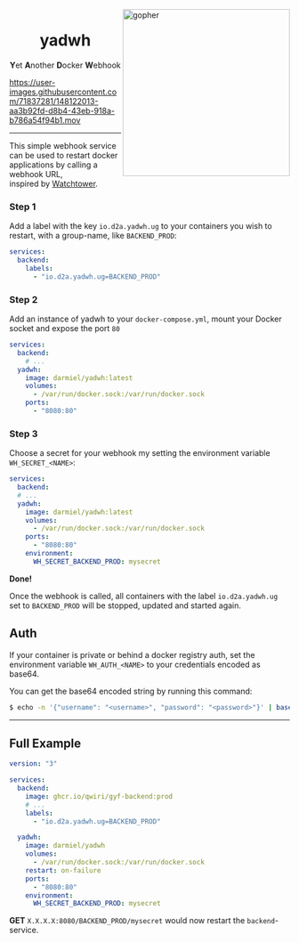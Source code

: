 <img height="300px" align="right" src="https://user-images.githubusercontent.com/71837281/169979519-18f0e741-3494-4c1f-9abb-80fe7dec3d85.png" alt="gopher">
<h1 align="center">yadwh</h1>
<p align="center"><strong>Y</strong>et <strong>A</strong>nother <strong>D</strong>ocker <strong>W</strong>ebhook</p>


https://user-images.githubusercontent.com/71837281/148122013-aa3b92fd-d8b4-43eb-918a-b786a54f94b1.mov

---

This simple webhook service can be used to restart docker applications by calling a webhook URL,  
inspired by [Watchtower](https://github.com/containrrr/watchtower).

### Step 1
Add a label with the key `io.d2a.yadwh.ug` to your containers you wish to restart, with a group-name, like `BACKEND_PROD`:
````yaml
services:
  backend:
    labels:
      - "io.d2a.yadwh.ug=BACKEND_PROD"
````

### Step 2
Add an instance of yadwh to your `docker-compose.yml`, mount your Docker socket and expose the port `80`
```yaml
services:
  backend:
    # ...
  yadwh:
    image: darmiel/yadwh:latest
    volumes:
      - /var/run/docker.sock:/var/run/docker.sock
    ports:
      - "8080:80"
```

### Step 3
Choose a secret for your webhook my setting the environment variable `WH_SECRET_<NAME>`:
```yaml
services:
  backend:
  # ...
  yadwh:
    image: darmiel/yadwh:latest
    volumes:
      - /var/run/docker.sock:/var/run/docker.sock
    ports:
      - "8080:80"
    environment:
      WH_SECRET_BACKEND_PROD: mysecret
```
**Done!**

Once the webhook is called, all containers with the label `io.d2a.yadwh.ug` set to `BACKEND_PROD` will be stopped, updated and started again.

## Auth

If your container is private or behind a docker registry auth, 
set the environment variable `WH_AUTH_<NAME>` to your credentials encoded as base64.

You can get the base64 encoded string by running this command:

```bash
$ echo -n '{"username": "<username>", "password": "<password>"}' | base64
```

---

## Full Example

```yaml
version: "3"

services:
  backend:
    image: ghcr.io/qwiri/gyf-backend:prod
    # ...
    labels:
      - "io.d2a.yadwh.ug=BACKEND_PROD"

  yadwh:
    image: darmiel/yadwh
    volumes:
      - /var/run/docker.sock:/var/run/docker.sock
    restart: on-failure
    ports:
      - "8080:80"
    environment:
      WH_SECRET_BACKEND_PROD: mysecret
```

**GET** `X.X.X.X:8080/BACKEND_PROD/mysecret` would now restart the `backend`-service.
